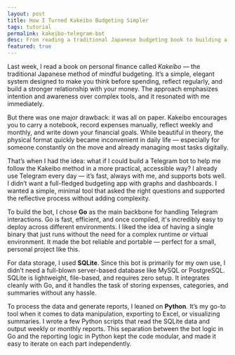 ```yaml
---
layout: post
title: How I Turned Kakeibo Budgeting Simpler
tags: tutorial 
permalink: kakeibo-telegram-bot
desc: From reading a traditional Japanese budgeting book to building a digital companion that fits in my pocket.
featured: true
---
```


Last week, I read a book on personal finance called _Kakeibo_ — the traditional Japanese method of mindful budgeting. It’s a simple, elegant system designed to make you think before spending, reflect regularly, and build a stronger relationship with your money. The approach emphasizes intention and awareness over complex tools, and it resonated with me immediately.

But there was one major drawback: it was all on paper. Kakeibo encourages you to carry a notebook, record expenses manually, reflect weekly and monthly, and write down your financial goals. While beautiful in theory, the physical format quickly became inconvenient in daily life — especially for someone constantly on the move and already managing most tasks digitally.

That’s when I had the idea: what if I could build a Telegram bot to help me follow the Kakeibo method in a more practical, accessible way? I already use Telegram every day — it’s fast, always with me, and supports bots well. I didn’t want a full-fledged budgeting app with graphs and dashboards. I wanted a simple, minimal tool that asked the right questions and supported the reflective process without adding complexity.

To build the bot, I chose **Go** as the main backbone for handling Telegram interactions. Go is fast, efficient, and once compiled, it's incredibly easy to deploy across different environments. I liked the idea of having a single binary that just runs without the need for a complex runtime or virtual environment. It made the bot reliable and portable — perfect for a small, personal project like this.

For data storage, I used **SQLite**. Since this bot is primarily for my own use, I didn’t need a full-blown server-based database like MySQL or PostgreSQL. SQLite is lightweight, file-based, and requires zero setup. It integrates cleanly with Go, and it handles the task of storing expenses, categories, and summaries without any hassle.

To process the data and generate reports, I leaned on **Python**. It’s my go-to tool when it comes to data manipulation, exporting to Excel, or visualizing summaries. I wrote a few Python scripts that read the SQLite data and output weekly or monthly reports. This separation between the bot logic in Go and the reporting logic in Python kept the code modular, and made it easy to iterate on each part independently.
